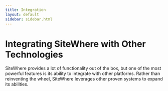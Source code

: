 ```yaml
---
title: Integration
layout: default
sidebar: sidebar.html
---
```


# Integrating SiteWhere with Other Technologies
SiteWhere provides a lot of functionality out of the box, but one of the most powerful features
is its ability to integrate with other platforms. Rather than reinventing the wheel, SiteWhere 
leverages other proven systems to expand its abilities. 
